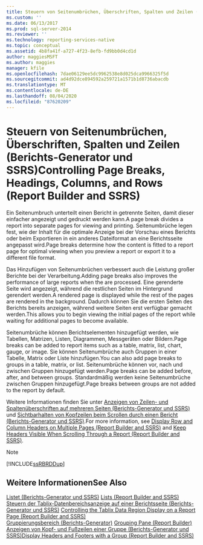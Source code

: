 ```yaml
---
title: Steuern von Seitenumbrüchen, Überschriften, Spalten und Zeilen (Berichts-Generator und SSRS) | Microsoft-Dokumentation
ms.custom: ''
ms.date: 06/13/2017
ms.prod: sql-server-2014
ms.reviewer: ''
ms.technology: reporting-services-native
ms.topic: conceptual
ms.assetid: 4b8fa41f-a727-4f23-8efb-fd9bb0d4cd1d
author: maggiesMSFT
ms.author: maggies
manager: kfile
ms.openlocfilehash: 7dae06129ee5dc9962538e8d025dca9966325f5d
ms.sourcegitcommit: ad4d92dce894592a259721a1571b1d8736abacdb
ms.translationtype: MT
ms.contentlocale: de-DE
ms.lasthandoff: 08/04/2020
ms.locfileid: "87620209"
---
```

# <a name="controlling-page-breaks-headings-columns-and-rows-report-builder-and-ssrs"></a><span data-ttu-id="c62d2-102">Steuern von Seitenumbrüchen, Überschriften, Spalten und Zeilen (Berichts-Generator und SSRS)</span><span class="sxs-lookup"><span data-stu-id="c62d2-102">Controlling Page Breaks, Headings, Columns, and Rows (Report Builder and SSRS)</span></span>
  <span data-ttu-id="c62d2-103">Ein Seitenumbruch unterteilt einen Bericht in getrennte Seiten, damit dieser einfacher angezeigt und gedruckt werden kann.</span><span class="sxs-lookup"><span data-stu-id="c62d2-103">A page break divides a report into separate pages for viewing and printing.</span></span> <span data-ttu-id="c62d2-104">Seitenumbrüche legen fest, wie der Inhalt für die optimale Anzeige bei der Vorschau eines Berichts oder beim Exportieren in ein anderes Dateiformat an eine Berichtsseite angepasst wird.</span><span class="sxs-lookup"><span data-stu-id="c62d2-104">Page breaks determine how the content is fitted to a report page for optimal viewing when you preview a report or export it to a different file format.</span></span>  
  
 <span data-ttu-id="c62d2-105">Das Hinzufügen von Seitenumbrüchen verbessert auch die Leistung großer Berichte bei der Verarbeitung.</span><span class="sxs-lookup"><span data-stu-id="c62d2-105">Adding page breaks also improves the performance of large reports when the are processed.</span></span> <span data-ttu-id="c62d2-106">Eine gerenderte Seite wird angezeigt, während die restlichen Seiten im Hintergrund gerendert werden.</span><span class="sxs-lookup"><span data-stu-id="c62d2-106">A rendered page is displayed while the rest of the pages are rendered in the background.</span></span> <span data-ttu-id="c62d2-107">Dadurch können Sie die ersten Seiten des Berichts bereits anzeigen, während weitere Seiten erst verfügbar gemacht werden.</span><span class="sxs-lookup"><span data-stu-id="c62d2-107">This allows you to begin viewing the initial pages of the report while waiting for additional pages to become available.</span></span>  
  
 <span data-ttu-id="c62d2-108">Seitenumbrüche können Berichtselementen hinzugefügt werden, wie Tabellen, Matrizen, Listen, Diagrammen, Messgeräten oder Bildern.</span><span class="sxs-lookup"><span data-stu-id="c62d2-108">Page breaks can be added to report items such as a table, matrix, list, chart, gauge, or image.</span></span> <span data-ttu-id="c62d2-109">Sie können Seitenumbrüche auch Gruppen in einer Tabelle, Matrix oder Liste hinzufügen.</span><span class="sxs-lookup"><span data-stu-id="c62d2-109">You can also add page breaks to groups in a table, matrix, or list.</span></span> <span data-ttu-id="c62d2-110">Seitenumbrüche können vor, nach und zwischen Gruppen hinzugefügt werden.</span><span class="sxs-lookup"><span data-stu-id="c62d2-110">Page breaks can be added before, after, and between groups.</span></span> <span data-ttu-id="c62d2-111">Standardmäßig werden keine Seitenumbrüche zwischen Gruppen hinzugefügt.</span><span class="sxs-lookup"><span data-stu-id="c62d2-111">Page breaks between groups are not added to the report by default.</span></span>  
  
 <span data-ttu-id="c62d2-112">Weitere Informationen finden Sie unter [Anzeigen von Zeilen- und Spaltenüberschriften auf mehreren Seiten (Berichts-Generator und SSRS)](display-row-and-column-headers-on-multiple-pages-report-builder-and-ssrs.md) und [Sichtbarhalten von Kopfzeilen beim Scrollen durch einen Bericht (Berichts-Generator und SSRS)](keep-headers-visible-when-scrolling-through-a-report-report-builder-and-ssrs.md).</span><span class="sxs-lookup"><span data-stu-id="c62d2-112">For more information, see [Display Row and Column Headers on Multiple Pages &#40;Report Builder and SSRS&#41;](display-row-and-column-headers-on-multiple-pages-report-builder-and-ssrs.md) and [Keep Headers Visible When Scrolling Through a Report &#40;Report Builder and SSRS&#41;](keep-headers-visible-when-scrolling-through-a-report-report-builder-and-ssrs.md).</span></span>  
  
> [!NOTE]  
>  [!INCLUDE[ssRBRDDup](../../includes/ssrbrddup-md.md)]  
  
## <a name="see-also"></a><span data-ttu-id="c62d2-113">Weitere Informationen</span><span class="sxs-lookup"><span data-stu-id="c62d2-113">See Also</span></span>  
 <span data-ttu-id="c62d2-114">[Listet &#40;Berichts-Generator und SSRS&#41;](tables-matrices-and-lists-report-builder-and-ssrs.md) </span><span class="sxs-lookup"><span data-stu-id="c62d2-114">[Lists &#40;Report Builder and SSRS&#41;](tables-matrices-and-lists-report-builder-and-ssrs.md) </span></span>  
 <span data-ttu-id="c62d2-115">[Steuern der Tablix-Datenbereichsanzeige auf einer Berichtsseite (Berichts-Generator und SSRS)](controlling-the-tablix-data-region-display-on-a-report-page.md) </span><span class="sxs-lookup"><span data-stu-id="c62d2-115">[Controlling the Tablix Data Region Display on a Report Page &#40;Report Builder and SSRS&#41;](controlling-the-tablix-data-region-display-on-a-report-page.md) </span></span>  
 <span data-ttu-id="c62d2-116">[Gruppierungsbereich (Berichts-Generator)](grouping-pane-report-builder.md) </span><span class="sxs-lookup"><span data-stu-id="c62d2-116">[Grouping Pane &#40;Report Builder&#41;](grouping-pane-report-builder.md) </span></span>  
 [<span data-ttu-id="c62d2-117">Anzeigen von Kopf- und Fußzeilen einer Gruppe &#40;Berichts-Generator und SSRS&#41;</span><span class="sxs-lookup"><span data-stu-id="c62d2-117">Display Headers and Footers with a Group &#40;Report Builder and SSRS&#41;</span></span>](display-headers-and-footers-with-a-group-report-builder-and-ssrs.md)  
  
  
